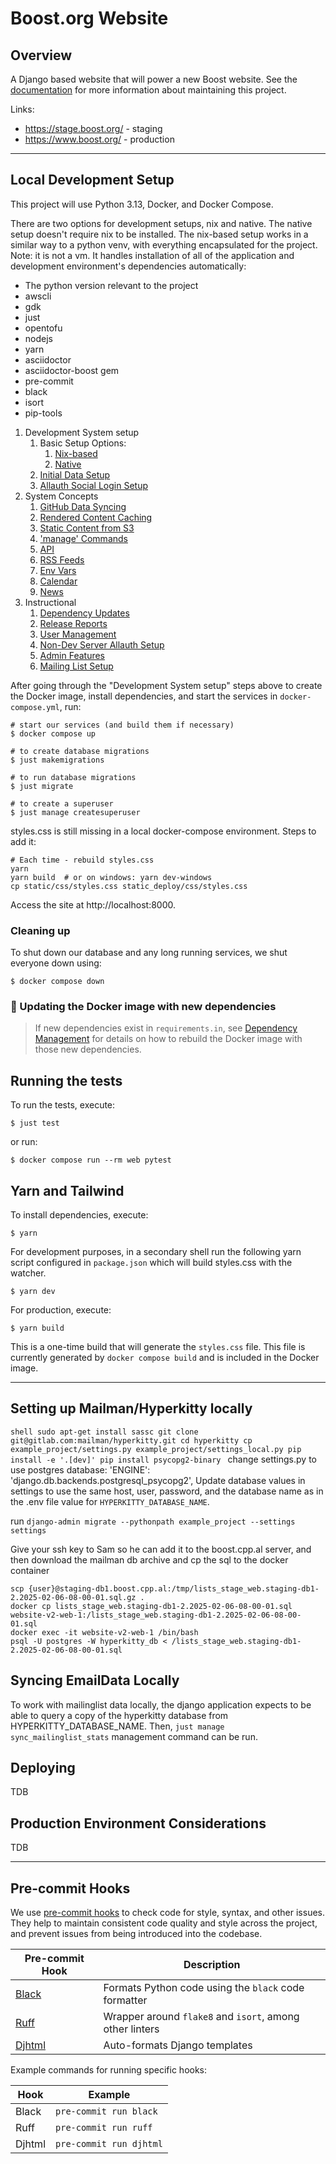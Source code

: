 # Boost.org Website

## Overview

A Django based website that will power a new Boost website. See the [documentation](./docs/README.md) for more information about maintaining this project.

Links:

- https://stage.boost.org/ - staging
- https://www.boost.org/ - production

---

## Local Development Setup

This project will use Python 3.13, Docker, and Docker Compose.

There are two options for development setups, nix and native. The native setup doesn't require nix to be installed. The nix-based setup works in a similar way to a python venv, with everything encapsulated for the project. Note: it is not a vm. It handles installation of all of the application and development environment's dependencies automatically:

- The python version relevant to the project
- awscli
- gdk
- just
- opentofu
- nodejs
- yarn
- asciidoctor
- asciidoctor-boost gem
- pre-commit
- black
- isort
- pip-tools


1. Development System setup
   1. Basic Setup Options:
      1. [Nix-based](docs/development_setup_notes_nix.md)
      1. [Native](docs/development_setup_notes_native.md)
   1. [Initial Data Setup](docs/first_time_data_import.md)
   1. [Allauth Social Login Setup](docs/allauth_setup.md)
1. System Concepts
   1. [GitHub Data Syncing](docs/syncing_data_with_github.md)
   1. [Rendered Content Caching](docs/caching_rendered_content.md)
   1. [Static Content from S3](docs/static_content.md)
   1. ['manage' Commands](docs/commands.md)
   1. [API](docs/api.md)
   1. [RSS Feeds](docs/rss_feeds.md)
   1. [Env Vars](docs/env_vars.md)
   1. [Calendar](docs/calendar.md)
   1. [News](docs/news.md)
1. Instructional
   1. [Dependency Updates](docs/dependencies.md)
   1. [Release Reports](docs/release_reports.md)
   1. [User Management](docs/user_management.md)
   1. [Non-Dev Server Allauth Setup](docs/non-dev-server-allauth-setup.md)
   1. [Admin Features](docs/admin.md)
   1. [Mailing List Setup](docs/mailing_list.md)

After going through the "Development System setup" steps above to create the Docker image, install dependencies, and start the services in `docker-compose.yml`, run:

```shell
# start our services (and build them if necessary)
$ docker compose up

# to create database migrations
$ just makemigrations

# to run database migrations
$ just migrate

# to create a superuser
$ just manage createsuperuser
```

styles.css is still missing in a local docker-compose environment. Steps to add it:

```
# Each time - rebuild styles.css
yarn
yarn build  # or on windows: yarn dev-windows
cp static/css/styles.css static_deploy/css/styles.css
```

Access the site at http://localhost:8000.

### Cleaning up

To shut down our database and any long running services, we shut everyone down
using:

```shell
$ docker compose down
```

### :bell: Updating the Docker image with new dependencies

> If new dependencies exist in `requirements.in`, see [Dependency Management](docs/dependencies.md) for details on how to rebuild the Docker image with those new dependencies.

## Running the tests

To run the tests, execute:

```shell
$ just test
```

or run:

```shell
$ docker compose run --rm web pytest
```

## Yarn and Tailwind

To install dependencies, execute:

```shell
$ yarn
```

For development purposes, in a secondary shell run the following yarn script
configured in `package.json` which will build styles.css with the watcher.

```shell
$ yarn dev
```

For production, execute:

```shell
$ yarn build
```

This is a one-time build that will generate the `styles.css` file. This file is
currently generated by `docker compose build` and is included in the Docker image.

---

## Setting up Mailman/Hyperkitty locally
``shell
sudo apt-get install sassc
git clone git@gitlab.com:mailman/hyperkitty.git
cd hyperkitty
cp example_project/settings.py example_project/settings_local.py
pip install -e '.[dev]'
pip install psycopg2-binary
``
change settings.py to use postgres database:
        'ENGINE': 'django.db.backends.postgresql_psycopg2',
Update database values in settings to use the same host, user, password, and the database name as in the .env file value for `HYPERKITTY_DATABASE_NAME`.

run `django-admin migrate --pythonpath example_project --settings settings`

Give your ssh key to Sam so he can add it to the boost.cpp.al server, and then download the mailman db archive and cp the sql to the docker container
```shell
scp {user}@staging-db1.boost.cpp.al:/tmp/lists_stage_web.staging-db1-2.2025-02-06-08-00-01.sql.gz .
docker cp lists_stage_web.staging-db1-2.2025-02-06-08-00-01.sql website-v2-web-1:/lists_stage_web.staging-db1-2.2025-02-06-08-00-01.sql
docker exec -it website-v2-web-1 /bin/bash
psql -U postgres -W hyperkitty_db < /lists_stage_web.staging-db1-2.2025-02-06-08-00-01.sql
```

## Syncing EmailData Locally

To work with mailinglist data locally, the django application expects to be
able to query a copy of the hyperkitty database from HYPERKITTY_DATABASE_NAME.
Then, `just manage sync_mailinglist_stats` management command can be run.

## Deploying

TDB

## Production Environment Considerations

TDB

---

## Pre-commit Hooks

We use [pre-commit hooks](https://pre-commit.com/) to check code for style, syntax, and other issues. They help to maintain consistent code quality and style across the project, and prevent issues from being introduced into the codebase.

| Pre-commit Hook | Description |
| --------------- | ----------- |
| [Black](https://github.com/psf/black) | Formats Python code using the `black` code formatter |
| [Ruff](https://github.com/charliermarsh/ruff) | Wrapper around `flake8` and `isort`, among other linters |
| [Djhtml](https://github.com/rtts/djhtml) | Auto-formats Django templates |

Example commands for running specific hooks:

| Hook | Example |
| --------------- | --------------- |
| Black | `pre-commit run black` |
| Ruff | `pre-commit run ruff` |
| Djhtml | `pre-commit run djhtml` |
